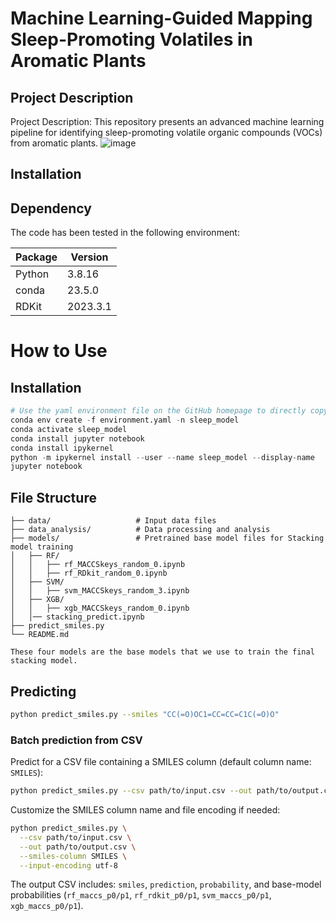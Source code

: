 # Machine Learning-Guided Mapping Sleep-Promoting Volatiles in Aromatic Plants

## Project Description
Project Description:
This repository presents an advanced machine learning pipeline for identifying sleep-promoting volatile organic compounds (VOCs) from aromatic plants. 
![image](https://github.com/user-attachments/assets/2fbe4d84-0f63-40aa-b340-3f0d605319bc)



## Installation

## Dependency
The code has been tested in the following environment:

|  Package    | Version  |
|  ----  | ----  |
| Python  | 3.8.16 |
| conda  | 23.5.0 |
| RDKit  | 2023.3.1 |

# How to Use

## Installation
```python
# Use the yaml environment file on the GitHub homepage to directly copy the current environment
conda env create -f environment.yaml -n sleep_model
conda activate sleep_model
conda install jupyter notebook
conda install ipykernel
python -m ipykernel install --user --name sleep_model --display-name   "sleep_model"
jupyter notebook
```
## File Structure
```
├── data/                   # Input data files
├── data_analysis/          # Data processing and analysis
├── models/                 # Pretrained base model files for Stacking model training
│   ├── RF/
│   │   ├── rf_MACCSkeys_random_0.ipynb
│   │   ├── rf_RDkit_random_0.ipynb
│   ├── SVM/
│   │   ├── svm_MACCSkeys_random_3.ipynb
│   ├── XGB/
│   │   ├── xgb_MACCSkeys_random_0.ipynb
│   │── stacking_predict.ipynb
├── predict_smiles.py 
└── README.md

These four models are the base models that we use to train the final stacking model.
```
## Predicting
```bash
python predict_smiles.py --smiles "CC(=O)OC1=CC=CC=C1C(=O)O"
```

### Batch prediction from CSV
Predict for a CSV file containing a SMILES column (default column name: `SMILES`):
```bash
python predict_smiles.py --csv path/to/input.csv --out path/to/output.csv
```

Customize the SMILES column name and file encoding if needed:
```bash
python predict_smiles.py \
  --csv path/to/input.csv \
  --out path/to/output.csv \
  --smiles-column SMILES \
  --input-encoding utf-8
```

The output CSV includes: `smiles`, `prediction`, `probability`, and base-model probabilities (`rf_maccs_p0/p1`, `rf_rdkit_p0/p1`, `svm_maccs_p0/p1`, `xgb_maccs_p0/p1`).